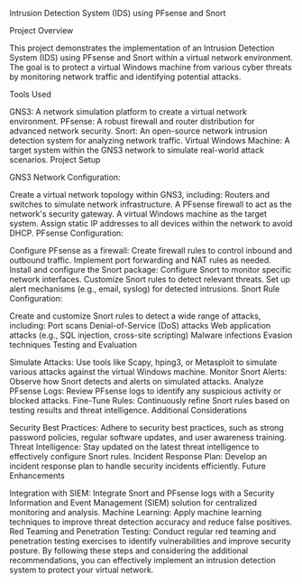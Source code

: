 Intrusion Detection System (IDS) using PFsense and Snort

Project Overview

This project demonstrates the implementation of an Intrusion Detection System (IDS) using PFsense and Snort within a virtual network environment. The goal is to protect a virtual Windows machine from various cyber threats by monitoring network traffic and identifying potential attacks.

Tools Used

GNS3: A network simulation platform to create a virtual network environment.
PFsense: A robust firewall and router distribution for advanced network security.
Snort: An open-source network intrusion detection system for analyzing network traffic.
Virtual Windows Machine: A target system within the GNS3 network to simulate real-world attack scenarios.
Project Setup

GNS3 Network Configuration:

Create a virtual network topology within GNS3, including:
Routers and switches to simulate network infrastructure.
A PFsense firewall to act as the network's security gateway.
A virtual Windows machine as the target system.
Assign static IP addresses to all devices within the network to avoid DHCP.
PFsense Configuration:

Configure PFsense as a firewall:
Create firewall rules to control inbound and outbound traffic.
Implement port forwarding and NAT rules as needed.
Install and configure the Snort package:
Configure Snort to monitor specific network interfaces.
Customize Snort rules to detect relevant threats.
Set up alert mechanisms (e.g., email, syslog) for detected intrusions.
Snort Rule Configuration:

Create and customize Snort rules to detect a wide range of attacks, including:
Port scans
Denial-of-Service (DoS) attacks
Web application attacks (e.g., SQL injection, cross-site scripting)
Malware infections
Evasion techniques
Testing and Evaluation

Simulate Attacks: Use tools like Scapy, hping3, or Metasploit to simulate various attacks against the virtual Windows machine.
Monitor Snort Alerts: Observe how Snort detects and alerts on simulated attacks.
Analyze PFsense Logs: Review PFsense logs to identify any suspicious activity or blocked attacks.
Fine-Tune Rules: Continuously refine Snort rules based on testing results and threat intelligence.
Additional Considerations

Security Best Practices: Adhere to security best practices, such as strong password policies, regular software updates, and user awareness training.
Threat Intelligence: Stay updated on the latest threat intelligence to effectively configure Snort rules.
Incident Response Plan: Develop an incident response plan to handle security incidents efficiently.
Future Enhancements

Integration with SIEM: Integrate Snort and PFsense logs with a Security Information and Event Management (SIEM) solution for centralized monitoring and analysis.
Machine Learning: Apply machine learning techniques to improve threat detection accuracy and reduce false positives.
Red Teaming and Penetration Testing: Conduct regular red teaming and penetration testing exercises to identify vulnerabilities and improve security posture.
By following these steps and considering the additional recommendations, you can effectively implement an intrusion detection system to protect your virtual network.
